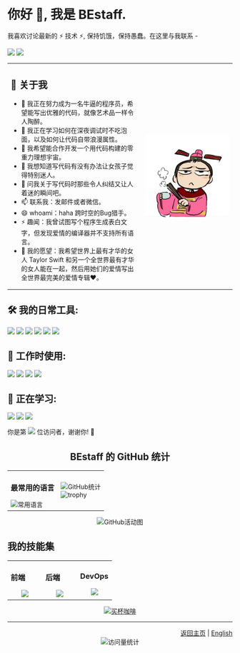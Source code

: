 # 你好 👋, 我是 BEstaff.

我喜欢讨论最新的 ⚡ 技术 ⚡, 保持饥饿，保持愚蠢。在这里与我联系 -

<a href="mailto:your.email@example.com"><img src="https://img.shields.io/badge/-邮箱-red?style=for-the-badge&logo=gmail&logoColor=white"/></a>
<a href="https://github.com/BEstaff"><img src="https://img.shields.io/badge/-GitHub-black?style=for-the-badge&logo=github&logoColor=white"/></a>

<table>
  <tr>
    <td width="60%">
      <h2>🚀 关于我</h2>
      <ul>
        <li>🔭 我正在努力成为一名牛逼的程序员，希望能写出优雅的代码，就像艺术品一样令人陶醉。</li>
        <li>🌱 我正在学习如何在深夜调试时不吃泡面，以及如何让代码自带浪漫属性。</li>
        <li>👯 我希望能合作开发一个用代码构建的零重力理想宇宙。</li>
        <li>🤔 我想知道写代码有没有办法让女孩子觉得特别迷人。</li>
        <li>💬 问我关于写代码时那些令人纠结又让人着迷的瞬间吧。</li>
        <li>📫 联系我：发邮件或者微信。</li>
        <li>😄 whoami：haha 跨时空的Bug猎手。</li>
        <li>⚡ 趣闻：我曾试图写个程序生成表白文字，但发现爱情的编译器并不支持所有语言。</li>
        <li>🌟 我的愿望：我希望世界上最有才华的女人 Taylor Swift 和另一个全世界最有才华的女人能在一起，然后用她们的爱情写出全世界最完美的爱情专辑❤️。</li>
      </ul>
    </td>
    <td width="40%">
      <img src="profile-image.jpg" alt="BEstaff个人形象" width="100%" />
      <!-- 请将 "profile-image.jpg" 替换为您实际的图片文件名 -->
    </td>
  </tr>
</table>

## 🛠️ 我的日常工具:
<div>
  <img src="https://img.shields.io/badge/-Python-3776AB?style=flat-square&logo=python&logoColor=white" />
  <img src="https://img.shields.io/badge/-Next.js-000000?style=flat-square&logo=next.js&logoColor=white" />
  <img src="https://img.shields.io/badge/-Flutter-02569B?style=flat-square&logo=flutter&logoColor=white" />
  <img src="https://img.shields.io/badge/-VS%20Code-007ACC?style=flat-square&logo=visual-studio-code&logoColor=white" />
  <img src="https://img.shields.io/badge/-Git-F05032?style=flat-square&logo=git&logoColor=white" />
  <img src="https://img.shields.io/badge/-GitHub-181717?style=flat-square&logo=github&logoColor=white" />
</div>

## 💼 工作时使用:
<div>
  <img src="https://img.shields.io/badge/-React-61DAFB?style=flat-square&logo=react&logoColor=black" />
  <img src="https://img.shields.io/badge/-Docker-2496ED?style=flat-square&logo=docker&logoColor=white" />
  <img src="https://img.shields.io/badge/-TypeScript-3178C6?style=flat-square&logo=typescript&logoColor=white" />
  <img src="https://img.shields.io/badge/-Node.js-339933?style=flat-square&logo=node.js&logoColor=white" />
</div>

## 🌱 正在学习:
<div>
  <img src="https://img.shields.io/badge/-Kubernetes-326CE5?style=flat-square&logo=kubernetes&logoColor=white" />
  <img src="https://img.shields.io/badge/-AWS-232F3E?style=flat-square&logo=amazon-aws&logoColor=white" />
  <img src="https://img.shields.io/badge/-GraphQL-E10098?style=flat-square&logo=graphql&logoColor=white" />
</div>

你是第 <img src="https://profile-counter.glitch.me/BEstaff/count.svg" /> 位访问者，谢谢你! 👋

<div align="center">
  <h2>BEstaff 的 GitHub 统计</h2>
  <table>
    <tr>
      <td>
        <h3>最常用的语言</h3>
        <img src="https://github-readme-stats.vercel.app/api/top-langs/?username=BEstaff&hide_title=true&hide_border=true&layout=compact&langs_count=6&text_color=000&icon_color=fff&bg_color=0,52fa5a,4dfcff,c64dff&theme=graywhite" alt="常用语言" />
      </td>
      <td>
        <img src="https://github-readme-stats.vercel.app/api?username=BEstaff&show_icons=true&theme=radical" alt="GitHub统计" />
        <br>
        <img src="https://github-profile-trophy.vercel.app/?username=BEstaff&theme=radical&row=1&column=6" alt="trophy" />
      </td>
    </tr>
  </table>
  
  <img src="https://github-readme-activity-graph.vercel.app/graph?username=BEstaff&bg_color=000000&color=9e4c98&line=9e4c98&point=DA61D5&area=true&hide_border=true" alt="GitHub活动图" />
</div>

## 我的技能集
<table>
  <tr>
    <td valign="top" width="33%">
      <h3>前端</h3>
      <div align="center">
        <img src="https://skillicons.dev/icons?i=html,css,js,ts,react,nextjs,flutter" />
      </div>
    </td>
    <td valign="top" width="33%">
      <h3>后端</h3>
      <div align="center">
        <img src="https://skillicons.dev/icons?i=python,nodejs,express,mongodb,mysql,redis" />
      </div>
    </td>
    <td valign="top" width="33%">
      <h3>DevOps</h3>
      <div align="center">
        <img src="https://skillicons.dev/icons?i=git,github,docker,kubernetes,aws" />
      </div>
    </td>
  </tr>
</table>

<div align="center">
  <a href="https://www.buymeacoffee.com/bestaff" target="_blank"><img src="https://cdn.buymeacoffee.com/buttons/v2/default-yellow.png" alt="买杯咖啡" style="height: 60px !important;width: 217px !important;" ></a>
</div>

---

<div align="right">
  <a href="README.md">返回主页</a> | <a href="README.en.md">English</a>
</div>

<div align="center">
  <img src="https://komarev.com/ghpvc/?username=BEstaff&color=blueviolet&style=flat-square" alt="访问量统计" />
</div>
